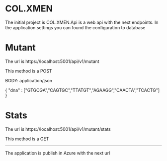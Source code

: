 # COL.XMEN

The initial project is COL.XMEN.Api is a web api with the next endpoints. In the application.settings you can found the configuration to database

# Mutant

The url is https://localhost:5001/api/v1/mutant

This method is a POST 

BODY:  application/json

{
    "dna" : ["GTGCGA","CAGTGC","TTATGT","AGAAGG","CAACTA","TCACTG"]
}


# Stats

The url is https://localhost:5001/api/v1/mutant/stats

This method is a GET


_____________________________


The application is publish in Azure with the next url